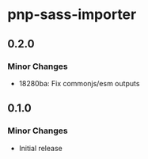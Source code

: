 # pnp-sass-importer

## 0.2.0

### Minor Changes

-   18280ba: Fix commonjs/esm outputs

## 0.1.0

### Minor Changes

-   Initial release
